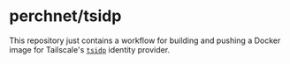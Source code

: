 # perchnet/tsidp

<!--
## deprecated in favor of **docker.io/tailscale/tsidp:unstable**
-->

This repository just contains a workflow for building and pushing a Docker image for Tailscale's [`tsidp`](https://github.com/tailscale/tsidp) identity provider.
